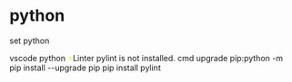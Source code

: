 # python
set python

vscode python
<span style="color:#E9eB3B">×</span>Linter pylint is not installed.
cmd
upgrade pip:python -m pip install --upgrade pip
pip install pylint
